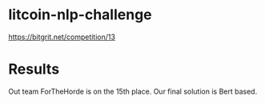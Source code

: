 # litcoin-nlp-challenge
https://bitgrit.net/competition/13

# Results
Out team ForTheHorde is on the 15th place. Our final solution is Bert based.
